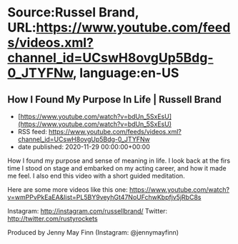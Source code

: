 # Source:Russel Brand, URL:https://www.youtube.com/feeds/videos.xml?channel_id=UCswH8ovgUp5Bdg-0_JTYFNw, language:en-US

## How I Found My Purpose In Life | Russell Brand
 - [https://www.youtube.com/watch?v=bdUn_5SxEsU](https://www.youtube.com/watch?v=bdUn_5SxEsU)
 - RSS feed: https://www.youtube.com/feeds/videos.xml?channel_id=UCswH8ovgUp5Bdg-0_JTYFNw
 - date published: 2020-11-29 00:00:00+00:00

How I found my purpose and sense of meaning in life. 
I look back at the firs time I stood on stage and embarked on my acting career, and how it made me feel. I also end this video with a short guided meditation.

Here are some more videos like this one: https://www.youtube.com/watch?v=wmPPvPkEaEA&list=PL5BY9veyhGt47NoUFchwKbpfjv5jRbC8s

Instagram: http://instagram.com/russellbrand/
Twitter: http://twitter.com/rustyrockets

Produced by Jenny May Finn (Instagram: @jennymayfinn)

